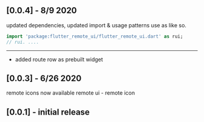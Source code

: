 ## [0.0.4] - 8/9 2020
updated dependencies, updated import & usage patterns
use as like so.
```dart
import 'package:flutter_remote_ui/flutter_remote_ui.dart' as rui;
// rui. ....
```

-----
+ added route row as prebuilt widget


## [0.0.3] - 6/26 2020
remote icons now available remote ui - remote icon


## [0.0.1] - initial release


